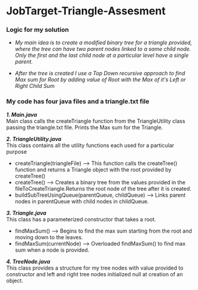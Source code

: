 # JobTarget-Triangle-Assesment

### Logic for my solution

- *My main idea is to create a modified binary tree for a triangle provided, where the tree can have two parent nodes linked to a same child node. Only the first and the last child node at a particular level have a single parent.*

- *After the tree is created I use a Top Down recursive approach to find Max sum for Root by adding value of Root with the Max of it's Left or Right Child Sum*



### My code has four java files and a triangle.txt file 

***1. Main.java***
<br/>Main class calls the createTriangle function from the TriangleUtility class passing the triangle.txt file.
Prints the Max sum for the Triangle.

***2. TriangleUtility.java***
<br/>This class contains all the utility functions each used for a particular purpose

- createTriangle(triangleFile) --> This function calls the createTree() function and returns a Triangle object with the root provided by createTree()
- createTree() --> Creates a binary tree from the values provided in the fileToCreateTriangle.Returns the root node of the tree after it is created. 
- buildSubTreeUsingQueue(parentQueue, childQueue) --> Links parent nodes in parentQueue with child nodes in childQueue.

***3. Triangle.java***
 <br/>This class has a parameterized constructor that takes a root.
 
 - findMaxSum() --> Begins to find the max sum starting from the root and moving down to the leaves.
 - findMaxSum(currentNode) --> Overloaded findMaxSum() to find max sum when a node is provided.
 
 ***4. TreeNode.java***
 <br/> This class provides a structure for my tree nodes with value provided to constructor and left and right tree nodes initialized null at creation of an object.
